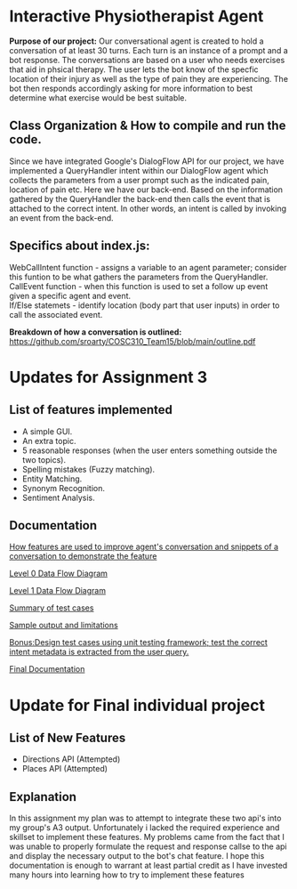 # Interactive Physiotherapist Agent
**Purpose of our project:** Our conversational agent is created to hold a conversation of at least 30 turns. Each turn is an instance of a prompt and a bot response. The conversations are based on a user who needs exercises that aid in phsical therapy. The user lets the bot know of the specfic location of their injury as well as the type of pain they are experiencing. The bot then responds accordingly asking for more information to best determine what exercise would be best suitable.  

## Class Organization & How to compile and run the code.
Since we have integrated Google's DialogFlow API for our project, we have implemented a QueryHandler intent within our DialogFlow agent which collects the parameters from a user prompt such as the indicated pain, location of pain etc. Here we have our back-end. Based on the information gathered by the QueryHandler the back-end then calls the event that is attached to the correct intent. In other words, an intent is called by invoking an event from the back-end.

## Specifics about index.js:
WebCallIntent function - assigns a variable to an agent parameter; consider this funtion to be what gathers the parameters from the QueryHandler.  
CallEvent function - when this function is used to set a follow up event given a specific agent and event.  
If/Else statemets - identify location (body part that user inputs) in order to call the associated event.

**Breakdown of how a conversation is outlined:**
https://github.com/sroarty/COSC310_Team15/blob/main/outline.pdf

# Updates for Assignment 3
## List of features implemented
- A simple GUI.  
- An extra topic. 
- 5 reasonable responses (when the user enters something outside the two topics). 
- Spelling mistakes (Fuzzy matching). 
- Entity Matching. 
- Synonym Recognition. 
- Sentiment Analysis. 
## Documentation
[How features are used to improve agent's conversation and snippets of a conversation to demonstrate the feature](./COSC310-%20Features%20Explanation.pdf)
  
[Level 0 Data Flow Diagram](./COSC310_Team15/blob/main/Level0_DFD.pdf)
  
[Level 1 Data Flow Diagram](./Level1_DFD.pdf)
  
[Summary of test cases](./COSC310-%20Test%20Cases.pdf)
  
[Sample output and limitations](./Sample%20output%20&%20limitations.pdf)
  
[Bonus:Design test cases using unit testing framework; test the correct intent metadata is extracted from the user query.](./testing/index-test.js)
  
[Final Documentation](./COSC%20310%20-%20Final%20Documentation.pdf)
  
# Update for Final individual project
## List of New Features
- Directions API (Attempted)
- Places API (Attempted)

## Explanation
In this assignment my plan was to attempt to integrate these two api's into my group's A3 output. Unfortunately i lacked the required experience and skillset to implement these features. My problems came from the fact that I was unable to properly formulate the request and response callse to the api and display the necessary output to the bot's chat feature. I hope this documentation is enough to warrant at least partial credit as I have invested many hours into learning how to try to implement these features



  
